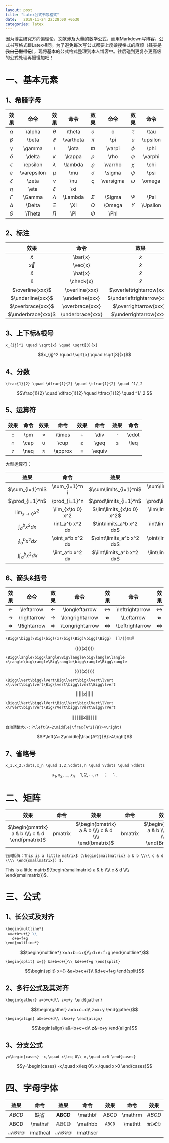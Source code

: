 ```yaml
---
layout: post
title: "Latex公式书写格式"
date:   2019-11-24 22:28:00 +0530
categories: latex
---
```


因为博主研究方向偏理论，文献涉及大量的数学公式，而用Markdown写博客，公式书写格式跟Latex相同。为了避免每次写公式都要上度娘搜格式的麻烦（~~其实是我自己懒得记~~），现将基本的公式格式整理到本人博客中。往后碰到更复杂更高级的公式处理再慢慢加吧！
# 一、基本元素
## 1、希腊字母

| 效果  | 命令  | 效果  | 命令   | 效果  | 命令 | 效果   | 命令  |
| :---: | :---: | :---: | :---: | :---: | :---: | :---: | :---: |
| $\alpha$ | \alpha  | $\theta$ | \theta    |  $o$   |  o   | $\tau$    | \tau    |
| $\beta$  | \beta|  $\vartheta$| \vartheta | $\pi$    |  \pi   | $\upsilon$ |  \upsilon   |
| $\gamma$ | \gamma|   $\iota$| \iota     | $\varpi$    | \varpi    | $\phi$    |  \phi   |
| $\delta$| \delta| $\kappa$ | \kappa    | $\rho$  | \rho |$\varphi$  |  \varphi   |
| $\epsilon$ | \epsilon|  $\lambda$| \lambda   | $\varrho$  | \varrho| $\chi$ | \chi |
| $\varepsilon$| \varepsilon | $\mu$ | \mu | $\sigma$    |  \sigma  | $\psi$ | \psi  |
| $\zeta$| \zeta | $\nu$ | \nu | $\varsigma$  | \varsigma | $\omega$  | \omega    |
|$\eta$| \eta|  $\xi$ | \xi |     |     |     |     |
| $\Gamma$ |\Gamma| $\Lambda$ | \Lambda| $\Sigma$| \Sigma |$\Psi$| \Psi  |
| $\Delta$ |  \Delta |$\Xi$ | \Xi   | $\Omega$ |\Omega |$\Upsilon$ |  \Upsilon   |
|$\Theta$ |  \Theta | $\Pi$ | \Pi  | $\Phi$    | \Phi    |     |     

## 2、标注

| 效果        | 命令      | 效果        | 命令      | 效果           | 命令         |
| :---------: | :------: | :---------: | :-------: | :------------: | :----------: |
| $\bar{x}$   | \bar{x}   | $\acute{x}$ | \acute{x} | $\mathring{x}$ | \mathring{x} |
| $\vec{x}$   | \vec{x}   | $\grave{x}$ | \grave{x} | $\dot{x}$      | \dot{x}      |
| $\hat{x}$   | \hat{x}   | $\tilde{x}$ | \tilde{x} | $\ddot{x}$     | \ddot{x}     |
| $\check{x}$ | \check{x} | $\breve{x}$ | \breve{x} | $\dddot{x}$    | \dddot{x}    |
| $\overline{xxx}$  | \overline{xxx} | $\overleftrightarrow{xxx}$  | \overleftrightarrow{xxx}  | $\overleftarrow{xxx}$  | \overleftarrow{xxx}  |
| $\underline{xxx}$  | \underline{xxx} | $\underleftrightarrow{xxx}$  | \underleftrightarrow{xxx}  | $\underleftarrow{xxx}$  |  \underleftarrow{xxx}  |
| $\overbrace{xxx}$  | \overbrace{xxx} | $\overrightarrow{xxx}$  | \overrightarrow{xxx}  | $\widehat{xxx}$  |  \widehat{xxx}  |
| $\underbrace{xxx}$  | \underbrace{xxx} | $\underrightarrow{xxx}$  | \underrightarrow{xxx}  | $\widetilde{xxx}$  |  \widetilde{xxx}  |

## 3、上下标&根号

`x_{ij}^2 \quad \sqrt{x} \quad \sqrt[3]{x}`

$$x_{ij}^2 \quad \sqrt{x} \quad \sqrt[3]{x}$$

## 4、分数

`\frac{1}{2} \quad \dfrac{1}{2} \quad \tfrac{1}{2} \quad ^1/_2`

$$\frac{1}{2} \quad \dfrac{1}{2} \quad \tfrac{1}{2} \quad ^1/_2 $$

## 5、运算符

|效果   |命令    |效果   |命令   |效果   |命令   |效果   |命令   |
| :---: | :---: | :---: | :---: | :---: | :---: | :---: | :---: |
| $\pm$ | \pm | $\times$ | \times | $\div$ | \div | $\cdot$ |  \cdot |
| $\cap$ | \cap | $\cup$ | \cup | $\geq$ |  \geq | $\leq$ | \leq |
| $\neq$ |\neq | $\approx$ |  \approx | $\equiv$ |   \equiv |  |  |

大型运算符：

|效果|命令|效果|命令|
| :---: | :---: | :---: | :---: |
| $\sum_{i=1}^ni$ | \sum_{i=1}^n i | $\sum\limits_{i=1}^ni$ | \sum\limits_{i=1}^n i |
| $\prod_{i=1}^n$ | \prod_{i=1}^n | $\prod\limits_{i=1}^n$ | \prod\limits_{i=1}^n |
| $\lim_{x\to 0} x^2$ | \lim_{x\to 0} x^2 | $\lim\limits_{x\to 0} x^2$ | \lim\limits_{x\to 0} x^2 |
| $\int_a^b x^2 dx$ | \int_a^b x^2 dx | $\int\limits_a^b x^2 dx$ | \int\limits_a^b x^2 dx |
| $\oint_a^b x^2 dx$ | \oint_a^b x^2 dx | $\oint\limits_a^b x^2 dx$ | \oint\limits_a^b x^2 dx |
| $\iint_a^b x^2 dx$ | \iint_a^b x^2 dx | $\iint\limits_a^b x^2 dx$ | \iint\limits_a^b x^2 dx |

## 6、箭头&括号

|效果|命令|效果|命令|效果|命令|效果|命令|
| :---: | :---: | :---: | :---: | :---: | :---: | :---: | :---: |
| $\leftarrow$ | \leftarrow | $\longleftarrow$ | \longleftarrow | $\leftrightarrow$ | \leftrightarrow | $\longleftrightarrow$ |\longleftrightarrow |
| $\rightarrow$ | \rightarrow | $\longrightarrow$ |\longrightarrow | $\Leftarrow$ | \Leftarrow |$\Longleftarrow$ | \Longleftarrow |
| $\Rightarrow$ | \Rightarrow | $\Longrightarrow$ |\Longrightarrow | $\Leftrightarrow$ | \Leftrightarrow | $\Longleftrightarrow$ |\Longleftrightarrow |

`\Bigg(\bigg(\Big(\big((x)\big)\Big)\bigg)\Bigg)  []/{}同理`

$$\Bigg(\bigg(\Big(\big((x)\big)\Big)\bigg)\Bigg)$$

`\Bigg\langle\bigg\langle\Big\langle\big\langle\langle x\rangle\big\rangle\Big\rangle\bigg\rangle\Bigg\rangle`

$$\Bigg\langle\bigg\langle\Big\langle\big\langle\langle x\rangle\big\rangle\Big\rangle\bigg\rangle\Bigg\rangle$$

`\Bigg\lvert\bigg\lvert\Big\lvert\big\lvert\lvert x\lvert\big\lvert\Big\lvert\bigg\lvert\Bigg\lvert`

$$\Bigg\lvert\bigg\lvert\Big\lvert\big\lvert\lvert x\rvert\big\rvert\Big\rvert\bigg\rvert\Bigg\rvert$$

`\Bigg\lVert\bigg\lVert\Big\lVert\big\lVert\lVert x\rVert\big\rVert\Big\rVert\bigg\rVert\Bigg\rVert`

$$\Bigg\lVert\bigg\lVert\Big\lVert\big\lVert\lVert x\rVert\big\rVert\Big\rVert\bigg\rVert\Bigg\rVert$$

`自动调整大小：P\left(A=2\middle|\frac{A^2}{B}>4\right)`

$$P\left(A=2\middle|\frac{A^2}{B}>4\right)$$

## 7、省略号
`x_1,x_2,\dots,x_n \quad 1,2,\cdots,n \quad \vdots \quad \ddots`

$$x_1,x_2,\dots,x_n \quad 1,2,\cdots,n \quad \vdots \quad \ddots$$

# 二、矩阵

|效果|命令|效果|命令|效果|命令|效果|命令|效果|命令|
| :---: | :---: | :---: | :---: | :---: | :---: | :---: | :---: | :---: | :---: |
|$\begin{pmatrix} a & b \\\\ c & d  \end{pmatrix}$ | pmatrix | $\begin{bmatrix} a & b \\\\ c & d \\\\ \end{bmatrix}$ | bmatrix | $\begin{Bmatrix} a & b \\\\ c & d \\\\ \end{Bmatrix}$ | Bmatrix | $\begin{vmatrix} a & b \\\\ c & d \\\\ \end{vmatrix}$ | vmatrix | $\begin{Vmatrix} a & b \\\\ c & d \\\\ \end{Vmatrix}$ | Vmatrix |

`行间矩阵：This is a little matrix$ (\begin{smallmatrix} a & b \\\\ c & d \\\\ \end{smallmatrix}) $.`

This is a little matrix$(\begin{smallmatrix} a & b \\\\ c & d \\\\ \end{smallmatrix})$.

# 三、公式
## 1、长公式及对齐
```markdown
\begin{multline*}
 x=a+b+c+{} \\
   d+e+f+g
\end{multline*}
```

$$\begin{multline*}
x=a+b+c+{}\\
    d+e+f+g
\end{multline*}$$

`\begin{split}
 x={} &a+b+c+{}\\
      &d+e+f+g
 \end{split}`

$$\begin{split}
x={} &a+b+c+{}\\
       &d+e+f+g
  \end{split}$$
	   
## 2、多行公式及其对齐
`\begin{gather}
  a=b+c+d\\
  z=x+y
\end{gather}`

$$\begin{gather}
a=b+c+d\\
z=x+y
\end{gather}$$

`\begin{align}
 a&=b+c+d\\
 z&=x+y
\end{align}`

$$\begin{align}
a&=b+c+d\\
z&=x+y
\end{align}$$

## 3、分支公式
`y=\begin{cases}
 -x,\quad x\leq 0\\
  x,\quad x>0
\end{cases}`

$$y=\begin{cases}
       -x,\quad x\leq 0\\
	x,\quad x>0
	\end{cases}$$
	
# 四、字母字体

|效果|命令|效果|命令|效果|命令|效果|命令|
| :---: | :---: | :---: | :---: | :---: | :---: | :---: | :---: |
| $ABCD$ | 缺省 | $\mathbf{ABCD}$ | \mathbf | $\mathrm{ABCD}$ | \mathrm | $\mathit{ABCD}$ | \mathit |
| $\mathsf{ABCD}$ | \mathsf | $\mathbb{ABCD}$ | \mathbb | $\mathtt{ABCD}$ | \mathtt | $\mathfrak{ABCD}$ | \mathfrak |
| $\mathcal{ABCD}$ | \mathcal | $\mathscr{ABCD}$ | \mathscr |  |  |  |  |

